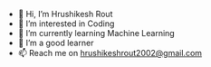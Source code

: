 - 👋 Hi, I’m Hrushikesh Rout
- 👀 I’m interested in Coding
- 🌱 I’m currently learning Machine Learning
- 💞️ I’m a good learner
- 📫 Reach me on hrushikeshrout2002@gmail.com

<!---
hrushikeshrout/hrushikeshrout is a ✨ special ✨ repository because its `README.md` (this file) appears on your GitHub profile.
You can click the Preview link to take a look at your changes.
--->
